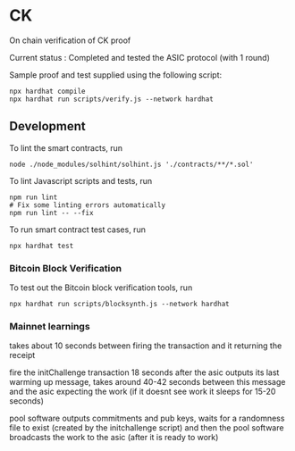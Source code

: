 # CK

On chain verification of CK proof

Current status : Completed and tested the ASIC protocol (with 1 round)

Sample proof and test supplied using the following script:

```shell
npx hardhat compile
npx hardhat run scripts/verify.js --network hardhat
```

## Development
To lint the smart contracts, run
```
node ./node_modules/solhint/solhint.js './contracts/**/*.sol'
```

To lint Javascript scripts and tests, run
```
npm run lint
# Fix some linting errors automatically
npm run lint -- --fix
```

To run smart contract test cases, run
```
npx hardhat test
```

### Bitcoin Block Verification
To test out the Bitcoin block verification tools, run
```shell
npx hardhat run scripts/blocksynth.js --network hardhat
```

### Mainnet learnings
takes about 10 seconds between firing the transaction and it returning the receipt

fire the initChallenge transaction 18 seconds after the asic outputs its last warming up message, takes around 40-42 seconds between this message and the asic expecting the work (if it doesnt see work it sleeps for 15-20 seconds)

pool software outputs commitments and pub keys, waits for a randomness file to exist (created by the initchallenge script) and then the pool software broadcasts the work to the asic (after it is ready to work)
